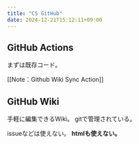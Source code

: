 ```yaml
---
title: "CS GitHub"
date: 2024-12-21T15:12:11+09:00
---
```

## GitHub Actions
まずは既存コード。

[[Note：Github Wiki Sync Action]]

## GitHub Wiki
手軽に編集できるWiki。
gitで管理されている。

issueなどは使えない。
**htmlも使えない。**

